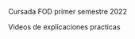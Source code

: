 Cursada FOD primer semestre 2022

<a href="https://drive.google.com/drive/folders/1-148UkGPg3zj1VS5GeqgM4ff_HSAslrM?usp=sharing" target="_black" style="text-decoration: none !important;">                 
    Videos de explicaciones practicas
</a>
